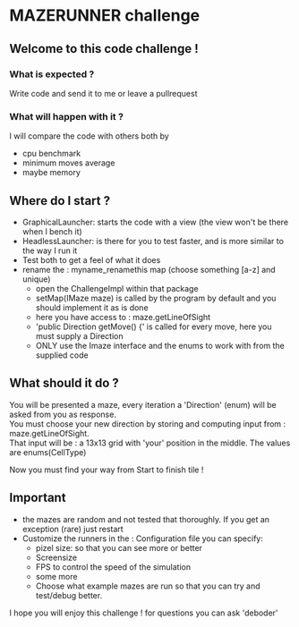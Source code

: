 # MAZERUNNER challenge
## Welcome to this code challenge !

### What is expected ?
Write code and send it to me or leave a pullrequest

### What will happen with it ?
I will compare the code with others both by
- cpu benchmark
- minimum moves average
- maybe memory

## Where do I start ?
- GraphicalLauncher: starts the code with a view (the view won't be there when I bench it)
- HeadlessLauncher: is there for you to test faster, and is more similar to the way I run it
- Test both to get a feel of what it does
- rename the : myname_renamethis map (choose something [a-z] and unique)
  - open the ChallengeImpl within that package
  - setMap(IMaze maze) is called by the program by default and you should implement it as is done
  - here you have access to : maze.getLineOfSight
  - 'public Direction getMove() {' is called for every move, here you must supply a Direction
  - ONLY use the Imaze interface and the enums to work with from the supplied code

## What should it do ?
You will be presented a maze, every iteration a 'Direction' (enum) will be asked from you as response.  
You must choose your new direction by storing and computing input from : maze.getLineOfSight.  
That input will be : a 13x13 grid with 'your' position in the middle. The values are enums(CellType)

Now you must find your way from Start to finish tile !

## Important 
- the mazes are random and not tested that thoroughly. If you get an exception (rare) just restart
- Customize the runners in the : Configuration file you can specify:
  - pizel size: so that you can see more or better
  - Screensize
  - FPS to control the speed of the simulation
  - some more
  - Choose what example mazes are run so that you can try and test/debug better.


I hope you will enjoy this challenge ! 
for questions you can ask 'deboder'
